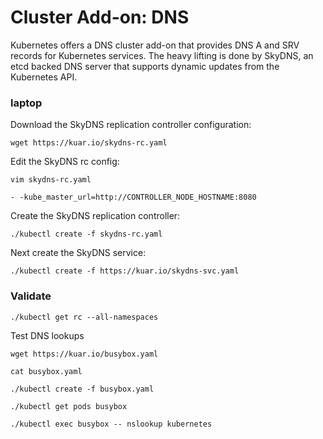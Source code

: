 # Cluster Add-on: DNS

Kubernetes offers a DNS cluster add-on that provides DNS A and SRV records for Kubernetes services. The heavy lifting is done by SkyDNS, an etcd backed DNS server that supports dynamic updates from the Kubernetes API.

### laptop

Download the SkyDNS replication controller configuration:

```
wget https://kuar.io/skydns-rc.yaml
```

Edit the SkyDNS rc config:

```
vim skydns-rc.yaml
```

```
- -kube_master_url=http://CONTROLLER_NODE_HOSTNAME:8080
```

Create the SkyDNS replication controller:

```
./kubectl create -f skydns-rc.yaml
```

Next create the SkyDNS service:

```
./kubectl create -f https://kuar.io/skydns-svc.yaml
```

### Validate

```
./kubectl get rc --all-namespaces
```

Test DNS lookups

```
wget https://kuar.io/busybox.yaml
```

```
cat busybox.yaml
```

```
./kubectl create -f busybox.yaml
```

```
./kubectl get pods busybox
```

```
./kubectl exec busybox -- nslookup kubernetes
```
